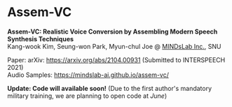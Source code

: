 # Assem-VC

**Assem-VC: Realistic Voice Conversion by Assembling Modern Speech Synthesis Techniques**<br>
Kang-wook Kim, Seung-won Park, Myun-chul Joe @ [MINDsLab Inc.](https://mindslab.ai), SNU

Paper: arXiv: https://arxiv.org/abs/2104.00931 (Submitted to INTERSPEECH 2021)<br>
Audio Samples: https://mindslab-ai.github.io/assem-vc/<br>

**Update: Code will available soon!**
(Due to the first author's mandatory military training, we are planning to open code at *June*)
